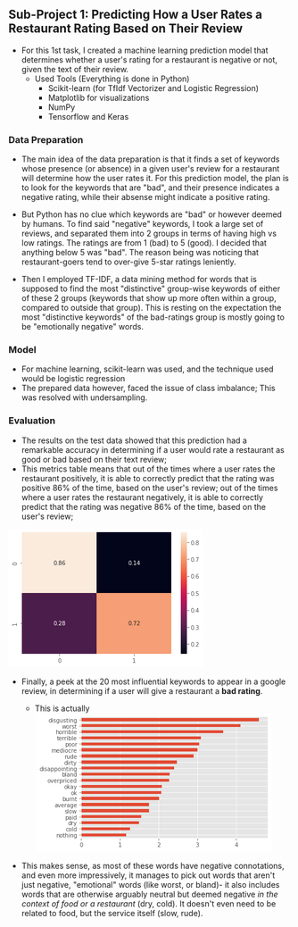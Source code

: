 ## **Sub-Project 1: Predicting How a User Rates a Restaurant Rating Based on Their Review**

* For this 1st task, I created a machine learning prediction model that determines whether a user's rating for a restaurant is negative or not, given the text of their review.
    * Used Tools (Everything is done in Python)
        * Scikit-learn (for TfIdf Vectorizer and Logistic Regression)
        * Matplotlib for visualizations
        * NumPy
        * Tensorflow and Keras
### **Data Preparation**

* The main idea of the data preparation is that it finds a set of keywords whose presence (or absence) in a given user's review for a restaurant will determine how the user rates it. For this prediction model, the plan is to look for the keywords that are "bad", and their presence indicates a negative rating, while their absense might indicate a positive rating. 

* But Python has no clue which keywords are "bad" or however deemed by humans. To find said "negative" keywords, I took a large set of reviews, and separated them into 2 groups in terms of having high vs low ratings. The ratings are from 1 (bad) to 5 (good). I decided that anything below 5 was "bad". The reason being was noticing that restaurant-goers tend to over-give 5-star ratings leniently.

* Then I employed TF-IDF, a data mining method for words that is supposed to find the most "distinctive" group-wise keywords of either of these 2 groups (keywords that show up more often within a group, compared to outside that group). This is resting on the expectation the most "distinctive keywords" of the bad-ratings group is mostly going to be "emotionally negative" words.

### **Model**

* For machine learning, scikit-learn was used, and the technique used would be logistic regression
* The prepared data however, faced the issue of class imbalance; This was resolved with undersampling.

### **Evaluation**

* The results on the test data showed that this prediction had a remarkable accuracy in determining if a user would rate a restaurant as good or bad based on their text review; 
* This metrics table means that out of the times where a user rates the restaurant positively, it is able to correctly predict that the rating was positive 86% of the time, based on the user's review; out of the times where a user rates the restaurant negatively, it is able to correctly predict that the rating was negative 86% of the time, based on the user's review; 

![](images/images_food_recommendation/food_sentiment_confusion_matrix.png) 

* Finally, a peek at the 20 most influential keywords to appear in a google review, in determining if a user will give a restaurant a **bad rating**. 
  * This is actually 
![](images/images_food_recommendation/food_sentiment_coefficients.png) 

* This makes sense, as most of these words have negative connotations, and even more impressively, it manages to pick out words that aren't just negative, "emotional" words (like worst, or bland)- it also includes words that are otherwise arguably neutral but deemed negative *in the context of food or a restaurant* (dry, cold). It doesn't even need to be related to food, but the service itself (slow, rude).
